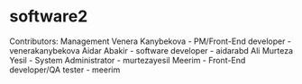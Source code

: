 # software2

Contributors:
Management
Venera Kanybekova - PM/Front-End developer - venerakanybekova
Aidar Abakir - software developer - aidarabd
Ali Murteza Yesil - System Administrator - murtezayesil
Meerim - Front-End developer/QA tester  - meerim
